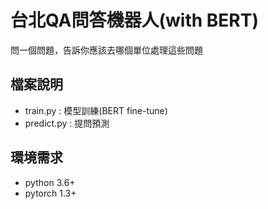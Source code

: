 # 台北QA問答機器人(with BERT)
問一個問題，告訴你應該去哪個單位處理這些問題

## 檔案說明
- train.py : 模型訓練(BERT fine-tune)
- predict.py : 提問預測

## 環境需求
- python 3.6+
- pytorch 1.3+